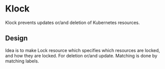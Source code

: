 # Klock

Klock prevents updates or/and deletion of Kubernetes resources.

## Design

Idea is to make Lock resource which specifies which resources are locked, and how they are locked. For deletion or/and update.
Matching is done by matching labels. 